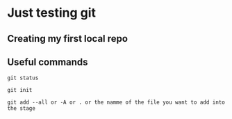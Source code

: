 # Just testing git
## Creating my first local repo

## Useful commands

```
git status
```

```
git init
```

```
git add --all or -A or . or the namme of the file you want to add into the stage
```

